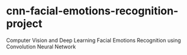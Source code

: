 # cnn-facial-emotions-recognition-project
Computer Vision and Deep Learning Facial Emotions Recognition using Convolution Neural Network
